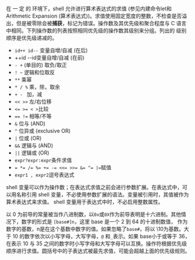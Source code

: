 在 一 定 的 环境下，shell 允许进行算术表达式的求值 (参见内建命令let和Arithmetic Expansion (算术表达式))。求值使用固定宽度的整数，不检查是否溢出，但是被零除会被**捕获**，标记为错误。操作数及其优先级和聚合程度与 C 语言中相同。下列操作数的列表按照相同优先级的操作数其级别来分组。列出的 级别顺序是优先级递减的。

* `id++ id--` 变量自增/自减 (在后)
* ++id --id变量自增/自减 (在前)
* `- +`    (单目的) 取负/取正
* `! ~`    逻辑和位取反
* `**`     乘幂
* `* / %`  乘，除，取余
* `+ - `   加，减
* `<< >>`  左/右位移
* `<= >= < >`比较
* `== !=`  相等/不等
* `&`      位与 (AND)
* `^`     位异或 (exclusive OR)
* `|`      位或 (OR)
* `&&`     逻辑与 (AND)
* `||`     逻辑或 (OR)
* `expr?expr:expr`条件求值
* `= *= /= %= += -= <<= >>= &= ^= |=`赋值
* `expr1 , expr2`逗号表达式

shell  变量可以作为操作数；在表达式求值之前会进行参数扩展。在表达式中，可以用名称引用 shell 变量，不必使用参数扩展的语法。变量被引用时，其值被作为算术表达式来求值。 shell 变量用于表达式中时，不必启用整数属性。
 
以 0 为前导的常量被当作八进制数，以`0x`或`0X`作为前导表明是十六进制。其他情况下，数字的形式是 `[base#]n`，这里 base 是一个 2 到 64 的十进制数值， 作为数字的基数，n是在这个基数中数字的值。如果忽略了`base#`，将以 \10为基数。大于 10 的数字依次以小写字母，大写字母，`@` 和` _ `表示。如果  base小于或等于 36，在表示 10 与 35 之间的数字时小写字母和大写字母可以互换。操作符根据优先级顺序进行求值。圆括号中的子表达式被最先求值，可能会超越上面的优先级规则。
 